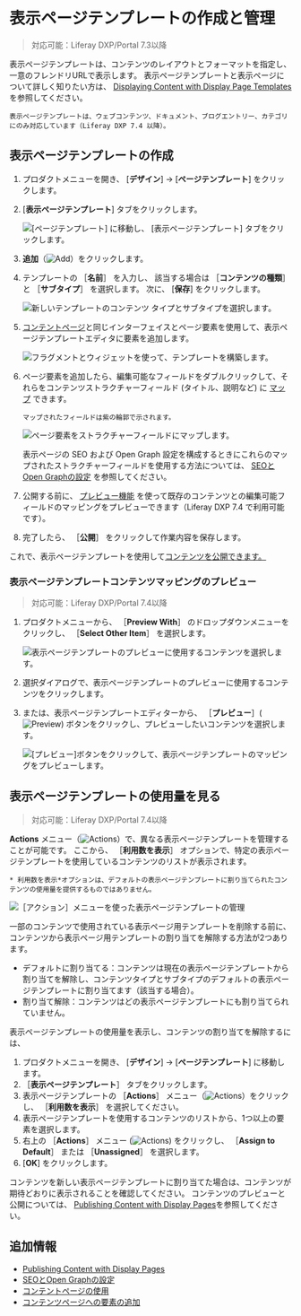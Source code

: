 # 表示ページテンプレートの作成と管理

> 対応可能：Liferay DXP/Portal 7.3以降

表示ページテンプレートは、コンテンツのレイアウトとフォーマットを指定し、一意のフレンドリURLで表示します。 表示ページテンプレートと表示ページについて詳しく知りたい方は、 [Displaying Content with Display Page Templates](./about-display-page-templates-and-display-pages.md)を参照してください。

```{note}
表示ページテンプレートは、ウェブコンテンツ、ドキュメント、ブログエントリー、カテゴリにのみ対応しています（Liferay DXP 7.4 以降）。
```

<a name="creating-a-display-page-template" />

## 表示ページテンプレートの作成

1. プロダクトメニューを開き、 [**デザイン**] &rarr; [**ページテンプレート**] をクリックします。

1. [**表示ページテンプレート**] タブをクリックします。

   ![[ページテンプレート] に移動し、 [表示ページテンプレート] タブをクリックします。](./creating-and-managing-display-page-templates/images/02.png)

1. **追加**（![Add](./../../../images/icon-add.png)）をクリックします。

1. テンプレートの ［**名前**］ を入力し、 該当する場合は ［**コンテンツの種類**］ と ［**サブタイプ**］ を選択します。 次に、 [**保存**] をクリックします。

   ![新しいテンプレートのコンテンツ タイプとサブタイプを選択します。](./creating-and-managing-display-page-templates/images/03.png)

1. [コンテントページ](../../creating-pages/using-content-pages/content-page-editor-ui-reference.md)と同じインターフェイスとページ要素を使用して、表示ページテンプレートエディタに要素を追加します。

   ![フラグメントとウィジェットを使って、テンプレートを構築します。](./creating-and-managing-display-page-templates/images/04.png)

1. ページ要素を追加したら、編集可能なフィールドをダブルクリックして、それらをコンテンツストラクチャーフィールド (タイトル、説明など) に [マップ](../../creating-pages/page-fragments-and-widgets/using-fragments/configuring-fragments/fragment-sub-elements-reference.md#mapping-settings) できます。

   ```{tip}
   マップされたフィールドは紫の輪郭で示されます。
   ```

   ![ページ要素をストラクチャーフィールドにマップします。](./creating-and-managing-display-page-templates/images/05.png)

   表示ページの SEO および Open Graph 設定を構成するときにこれらのマップされたストラクチャーフィールドを使用する方法については、 [SEOとOpen Graphの設定](./configuring-seo-and-open-graph.md) を参照してください。

1. 公開する前に、 [プレビュー機能](#preview-the-display-page-template-content-mappings) を使って既存のコンテンツとの編集可能フィールドのマッピングをプレビューできます（Liferay DXP 7.4 で利用可能です）。

1. 完了したら、 ［**公開**］ をクリックして作業内容を保存します。

これで、表示ページテンプレートを使用して[コンテンツを公開できます。](./publishing-content-with-display-pages.md)

<a name="preview-the-display-page-template-content-mappings" />

### 表示ページテンプレートコンテンツマッピングのプレビュー

> 対応可能：Liferay DXP/Portal 7.4以降

1. プロダクトメニューから、 ［**Preview With**］ のドロップダウンメニューをクリックし、 ［**Select Other Item**］ を選択します。

   ![表示ページテンプレートのプレビューに使用するコンテンツを選択します。](./creating-and-managing-display-page-templates/images/07.png)

1. 選択ダイアログで、表示ページテンプレートのプレビューに使用するコンテンツをクリックします。
1. または、表示ページテンプレートエディターから、 ［**プレビュー**］(![Preview](../../../images/icon-preview.png)) ボタンをクリックし、プレビューしたいコンテンツを選択します。

   ![ [プレビュー]ボタンをクリックして、表示ページテンプレートのマッピングをプレビューします。](./creating-and-managing-display-page-templates/images/08.png)

<a name="viewing-display-page-template-usage" />

## 表示ページテンプレートの使用量を見る

> 対応可能：Liferay DXP/Portal 7.4以降

**Actions** メニュー（![Actions](../../../images/icon-actions.png)）で、異なる表示ページテンプレートを管理することが可能です。 ここから、 ［**利用数を表示**］ オプションで、特定の表示ページテンプレートを使用しているコンテンツのリストが表示されます。

```{note}
* 利用数を表示*オプションは、デフォルトの表示ページテンプレートに割り当てられたコンテンツの使用量を提供するものではありません。
```

![［アクション］メニューを使った表示ページテンプレートの管理](./creating-and-managing-display-page-templates/images/06.png)

一部のコンテンツで使用されている表示ページ用テンプレートを削除する前に、コンテンツから表示ページ用テンプレートの割り当てを解除する方法が2つあります。

- デフォルトに割り当てる：コンテンツは現在の表示ページテンプレートから割り当てを解除し、コンテンツタイプとサブタイプのデフォルトの表示ページテンプレートに割り当てます（該当する場合）。
- 割り当て解除：コンテンツはどの表示ページテンプレートにも割り当てられていません。

表示ページテンプレートの使用量を表示し、コンテンツの割り当てを解除するには、

1. プロダクトメニューを開き、 [**デザイン**] &rarr; [**ページテンプレート**] に移動します。
1. ［**表示ページテンプレート**］ タブをクリックします。
1. 表示ページテンプレートの ［**Actions**］ メニュー（![Actions](../../../images/icon-actions.png)）をクリックし、 ［**利用数を表示**］ を選択してください。
1. 表示ページテンプレートを使用するコンテンツのリストから、1つ以上の要素を選択します。
1. 右上の ［**Actions**］ メニュー (![Actions](../../../images/icon-actions.png)) をクリックし、 ［**Assign to Default**］ または ［**Unassigned**］ を選択します。
1. [**OK**] をクリックします。

コンテンツを新しい表示ページテンプレートに割り当てた場合は、コンテンツが期待どおりに表示されることを確認してください。 コンテンツのプレビューと公開については、 [Publishing Content with Display Pages](./publishing-content-with-display-pages.md)を参照してください。

<a name="additional-information" />

## 追加情報

- [Publishing Content with Display Pages](./publishing-content-with-display-pages.md)
- [SEOとOpen Graphの設定](./configuring-seo-and-open-graph.md)
- [コンテントページの使用](./../../creating-pages/using-content-pages.md)
- [コンテンツページへの要素の追加](../../creating-pages/using-content-pages/adding-elements-to-content-pages.md)
